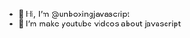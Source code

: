 - 👋 Hi, I’m @unboxingjavascript
- 👀 I’m make youtube videos about javascript


<!---
unboxingjavascript/unboxingjavascript is a ✨ special ✨ repository because its `README.md` (this file) appears on your GitHub profile.
You can click the Preview link to take a look at your changes.
--->
